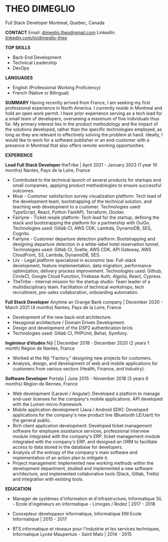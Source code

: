 # THEO DIMEGLIO
Full Stack Developer
Montreal, Quebec, Canada

**CONTACT**
Email: dimeglio.theo@gmail.com
LinkedIn: [linkedin.com/in/dimeglio-theo](www.linkedin.com/in/dimeglio-theo)

**TOP SKILLS**
- Back-End Development
- Technical Leadership
- DevOps

**LANGUAGES**
- English (Professional Working Proficiency)
- French (Native or Bilingual)

**SUMMARY**
Having recently arrived from France, I am seeking my first professional experience in North America. I currently reside in Montreal and hold an open work permit. I have prior experience serving as a tech lead for a small team of developers, overseeing a maximum of five individuals thus far. My primary interest lies in the product methodology and the impact of the solutions developed, rather than the specific technologies employed, as long as they are relevant to effectively solving the problem at hand. Ideally, I would like to work for a software publisher or an end-customer with a presence in Montreal that also offers remote working opportunities.

**EXPERIENCE**

**Lead Full Stack Developer**
theTribe | April 2021 - January 2023 (1 year 10 months)
Nantes, Pays de la Loire, France

- Contributed to the technical launch of several products for startups and small companies, applying product methodologies to ensure successful outcomes.
- Moaï - Customer satisfaction survey visualization platform: Tech lead of the development team, bootstrapping of the technical solution, and teaching web development to a customer. Technologies used: TypeScript, React, Python FastAPI, Terraform, Docker.
- Fairlyne - Ticket resale platform: Tech lead for the startup, defining the stack and bootstrapping the platform for a partnership with OuiGo. Technologies used: Gitlab CI, AWS CDK, Lambda, DynamoDB, SES, Cognito.
- Fairlyne - Customer departure detection platform: Bootstrapping and designing departure detection in a white-label hotel reservation tunnel. Technologies used: Gitlab CI, Svelte, AWS CDK, API Gateway, AWS CloudFront, S3, Lambda, DynamoDB, SES.
- Liiv - Legal platform specialized in economic law: Full-stack development, feature implementation, data migration, performance optimization, delivery process improvement. Technologies used: Github, CircleCI, Google Cloud Function, Firebase Auth, Algolia, React, Cypress.
- TheTribe - Internal mission for the startup studio: Team leader of a multidisciplinary team. Facilitation of technical workshops, tech recruitment, pre-sales collaboration, onboarding automation.

**Full Stack Developer**
Anytime an Orange Bank company | December 2020 - March 2021 (4 months)
Nantes, Pays de la Loire, France

- Development of the new back-end architecture.
- Hexagonal architecture / Domain Driven Development.
- Design and development of the DSP2 authentication brick.
- Technologies used: Gitlab CI, PHPUnit, Behat, Symfony.

**Ingénieur d’études**
Niji | December 2018 - December 2020 (2 years 1 month)
Région de Nantes, France

- Worked at the Niji "Factory," designing new projects for customers.
- Analysis, design, and development of web and mobile applications for customers from various sectors (Health, Finance, and Industry).

**Software Developer**
Portalp | June 2015 - November 2018 (3 years 6 months)
Région de Rennes, France

- Web development (Laravel / Angular): Developed a platform to manage end-user licenses for the company's mobile applications. API developed with the Lumen micro-framework.
- Mobile application development (Java / Android SDK): Developed applications for the company's new product line (Bluetooth LE/Uart) for the general public.
- Rich client application development: Developed ticket management software for employee assistance services, professional interview module integrated with the company's ERP, ticket management module integrated with the company's ERP, and designed an ORM to facilitate access to data stored in the database for developers.
- Analysis of the entropy of the company's main software and implementation of an action plan to mitigate it.
- Project management: Implemented new working methods within the development department, studied and implemented a new software architecture, and implemented collaborative tools (Slack, Gitlab, Trello) and integration with existing tools.

**EDUCATION**

- Manager de systèmes d'information et d'infrastructure, Informatique
3iL - Ecole d'ingénieurs en informatique - Limoges / Rodez | 2017 - 2018

- Concepteur développeur informatique, Informatique
ENI Ecole Informatique | 2015 - 2017

- BTS informatique et réseaux pour l'industrie et les services techniques, Informatique
Lycée Maupertuis - Saint Malo | 2014 - 2015
